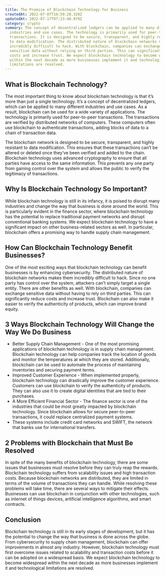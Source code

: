 ```yaml
---
title: The Promise of Blockchain Technology for Business
createdAt: 2022-07-07T16:59:28.320Z
updatedAt: 2022-07-17T07:23:40.979Z
category: crypto
summary: The concept of decentralized ledgers can be applied to many different
  industries and use cases. The technology is primarily used for peer-to-peer
  transactions. It is designed to be secure, transparent, and highly resistant
  to data modification. The distributed nature of blockchain networks makes them
  incredibly difficult to hack. With blockchain, companies can exchange
  sensitive data without relying on third parties. This can significantly reduce
  costs and increase trust. We expect blockchain technology to become widespread
  within the next decade as more businesses implement it and technological
  limitations are resolved.
---
```


## What is Blockchain Technology?

The most important thing to know about blockchain technology is that it’s more than just a single technology. It’s a concept of decentralized ledgers, which can be applied to many different industries and use cases. As a result, blockchain can be used for a wide variety of applications. The technology is primarily used for peer-to-peer transactions. The transactions are verified by distributed networks of computers. These computers often use blockchain to authenticate transactions, adding blocks of data to a chain of transaction data.

The blockchain network is designed to be secure, transparent, and highly resistant to data modification. This ensures that these transactions can’t be altered or deleted once they’ve been verified and added to the chain. Blockchain technology uses advanced cryptography to ensure that all parties have access to the same information. This prevents any one party from gaining control over the system and allows the public to verify the legitimacy of transactions.

## Why Is Blockchain Technology So Important?

While blockchain technology is still in its infancy, it is poised to disrupt many industries and change the way that business is done around the world. This is particularly evident in the finance sector, where blockchain technology has the potential to replace traditional payment networks and disrupt conventional banking systems.
We expect blockchain technology to have a significant impact on other business-related sectors as well. In particular, blockchain offers a promising way to handle supply chain management.

## How Can Blockchain Technology Benefit Businesses?

One of the most exciting ways that blockchain technology can benefit businesses is by enhancing cybersecurity. The distributed nature of blockchain networks makes them incredibly difficult to hack. Since no one party has control over the system, attackers can’t simply target a single entity.
There are other benefits as well. With blockchain, companies can exchange sensitive data without having to rely on third parties. This can significantly reduce costs and increase trust. Blockchain can also make it easier to verify the authenticity of products, which can improve brand equity.

## 3 Ways Blockchain Technology Will Change the Way We Do Business

- Better Supply Chain Management - One of the most promising applications of blockchain technology is in supply chain management. Blockchain technology can help companies track the location of goods and monitor the temperatures at which they are stored. Additionally, blockchain can be used to automate the process of maintaining inventories and securing payment terms.
- Improved Customer Experience - When implemented properly, blockchain technology can drastically improve the customer experience. Customers can use blockchain to verify the authenticity of products. They can also use it to create digital identities that are tied to their purchases.
- A More Efficient Financial Sector - The finance sector is one of the industries that could be most greatly impacted by blockchain technology. Since blockchain allows for secure peer-to-peer transactions, it could replace centralized payment systems.
- These systems include credit card networks and SWIFT, the network that banks use for international transfers.

## 2 Problems with Blockchain that Must Be Resolved

In spite of the many benefits of blockchain technology, there are some issues that businesses must resolve before they can truly reap the rewards. Blockchain technology suffers from scalability issues and high transaction costs. Because blockchain networks are distributed, they are limited in terms of the volume of transactions they can handle.
While resolving these problems will take time, there are several ways to mitigate their effects. Businesses can use blockchain in conjunction with other technologies, such as internet of things devices, artificial intelligence algorithms, and smart contracts.

## Conclusion

Blockchain technology is still in its early stages of development, but it has the potential to change the way that business is done across the globe. From cybersecurity to supply chain management, blockchain can offer improvements in almost any industry.
However, blockchain technology must first overcome issues related to scalability and transaction costs before it can be adopted on a widespread basis.
We expect blockchain technology to become widespread within the next decade as more businesses implement it and technological limitations are resolved.
